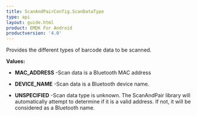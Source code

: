 ```yaml
---
title: ScanAndPairConfig.ScanDataType
type: api
layout: guide.html
product: EMDK For Android
productversion: '4.0'
---
```



Provides the different types of barcode data to be scanned.

**Values:**

* **MAC_ADDRESS** -Scan data is a Bluetooth MAC address

* **DEVICE_NAME** -Scan data is a Bluetooth device name.

* **UNSPECIFIED** -Scan data type is unknown. The ScanAndPair library will automatically attempt to determine
 if it is a valid address. If not, it will be considered as a Bluetooth name.










